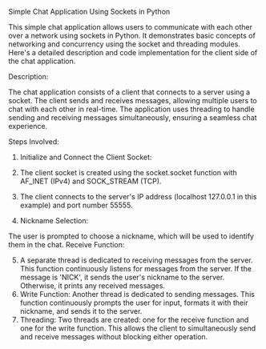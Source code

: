 Simple Chat Application Using Sockets in Python

This simple chat application allows users to communicate with each other over a network using sockets in Python. It demonstrates basic concepts of networking and concurrency using the socket and threading modules. Here's a detailed description and code implementation for the client side of the chat application.

Description:

The chat application consists of a client that connects to a server using a socket. The client sends and receives messages, allowing multiple users to chat with each other in real-time. The application uses threading to handle sending and receiving messages simultaneously, ensuring a seamless chat experience.

Steps Involved:

1. Initialize and Connect the Client Socket:

2. The client socket is created using the socket.socket function with AF_INET (IPv4) and SOCK_STREAM (TCP).
3. The client connects to the server's IP address (localhost 127.0.0.1 in this example) and port number 55555.
4. Nickname Selection:

The user is prompted to choose a nickname, which will be used to identify them in the chat.
Receive Function:

5. A separate thread is dedicated to receiving messages from the server.
This function continuously listens for messages from the server. If the message is 'NICK', it sends the user's nickname to the server.
Otherwise, it prints any received messages.
6. Write Function:
Another thread is dedicated to sending messages.
This function continuously prompts the user for input, formats it with their nickname, and sends it to the server.
7. Threading:
Two threads are created: one for the receive function and one for the write function.
This allows the client to simultaneously send and receive messages without blocking either operation.